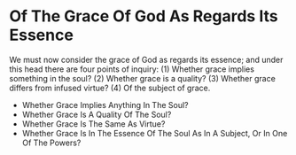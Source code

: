 # Of The Grace Of God As Regards Its Essence

We must now consider the grace of God as regards its essence; and under this head there are four points of inquiry:
(1) Whether grace implies something in the soul?
(2) Whether grace is a quality?
(3) Whether grace differs from infused virtue?
(4) Of the subject of grace.

* Whether Grace Implies Anything In The Soul?
* Whether Grace Is A Quality Of The Soul?
* Whether Grace Is The Same As Virtue?
* Whether Grace Is In The Essence Of The Soul As In A Subject, Or In One Of The Powers?